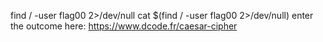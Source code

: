find / -user flag00 2>/dev/null
cat $(find / -user flag00 2>/dev/null)
enter the outcome here: https://www.dcode.fr/caesar-cipher
